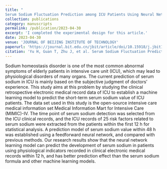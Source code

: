 ```yaml
---
title: "	
Serum Sodium Fluctuation Prediction among ICU Patients Using Neural Network Algorithm: Analysis of the MIMIC-IV Database"
collection: publications
category: manuscripts
permalink: /publication/2023-04-30
excerpt: 'I completed the experimental design for this article.'
date: 2023-04-30
venue: 'JOURNAL OF BEIJING INSTITUTE OF TECHNOLOGY'
paperurl: 'https://journal.bit.edu.cn/jbit/article/doi/10.15918/j.jbit1004-0579.2023.016'
citation: 'Yu H, Guan T, Zhu J, et al. Serum Sodium Fluctuation Prediction among ICU Patients Using Neural Network Algorithm: Analysis of the MIMIC-IV Database[J]. JOURNAL OF BEIJING INSTITUTE OF TECHNOLOGY, 2023, 32(2): 188-197.'
---
```


Sodium homeostasis disorder is one of the most common abnormal symptoms of elderly patients in intensive care unit (ICU), which may lead to physiological disorders of many organs. The current prediction of serum sodium in ICU is mainly based on the subjective judgment of doctors’ experience. This study aims at this problem by studying the clinical retrospective electronic medical record data of ICU to establish a machine learning model to predict the short-term serum sodium value of ICU patients. The data set used in this study is the open-source intensive care medical information set Medical Information Mart for Intensive Care (MIMIC)-IV. The time point of serum sodium detection was selected from the ICU clinical records, and the ICU records of 25 risk factors related to serum sodium were extracted from the patients within the first 12 h for statistical analysis. A prediction model of serum sodium value within 48 h was established using a feedforward neural network, and compared with previous methods. Our research results show that the neural network learning model can predict the development of serum sodium in patients using physiological indicators recorded in clinical electronic medical records within 12 h, and has better prediction effect than the serum sodium formula and other machine learning models.
